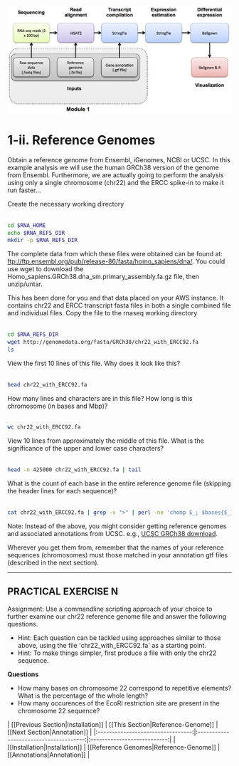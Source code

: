 ![RNA-seq Flowchart - Module 1](Images/RNA-seq_Flowchart2.png)

# 1-ii. Reference Genomes

Obtain a reference genome from Ensembl, iGenomes, NCBI or UCSC. In this example analysis we will use the human GRCh38 version of the genome from Ensembl. Furthermore, we are actually going to perform the analysis using only a single chromosome (chr22) and the ERCC spike-in to make it run faster...

Create the necessary working directory

```bash

cd $RNA_HOME
echo $RNA_REFS_DIR
mkdir -p $RNA_REFS_DIR

```

The complete data from which these files were obtained can be found at: ftp://ftp.ensembl.org/pub/release-86/fasta/homo_sapiens/dna/. You could use wget to download the Homo_sapiens.GRCh38.dna_sm.primary_assembly.fa.gz file, then unzip/untar.

This has been done for you and that data placed on your AWS instance. It contains chr22 and ERCC transcript fasta files in both a single combined file and individual files. Copy the file to the rnaseq working directory

```bash

cd $RNA_REFS_DIR
wget http://genomedata.org/fasta/GRCh38/chr22_with_ERCC92.fa
ls 

```

View the first 10 lines of this file. Why does it look like this?

```bash

head chr22_with_ERCC92.fa

```

How many lines and characters are in this file? How long is this chromosome (in bases and Mbp)?

```bash

wc chr22_with_ERCC92.fa

```

View 10 lines from approximately the middle of this file. What is the significance of the upper and lower case characters?

```bash

head -n 425000 chr22_with_ERCC92.fa | tail

```

What is the count of each base in the entire reference genome file (skipping the header lines for each sequence)?

```bash

cat chr22_with_ERCC92.fa | grep -v ">" | perl -ne 'chomp $_; $bases{$_}++ for split //; if (eof){print "$_ $bases{$_}\n" for sort keys %bases}'
```


Note: Instead of the above, you might consider getting reference genomes and associated annotations from UCSC. e.g., [UCSC GRCh38 download](http://hgdownload.cse.ucsc.edu/goldenPath/hg38/chromosomes/).

Wherever you get them from, remember that the names of your reference sequences (chromosomes) must those matched in your annotation gtf files (described in the next section).

---
## PRACTICAL EXERCISE N

Assignment: Use a commandline scripting approach of your choice to further examine our chr22 reference genome file and answer the following questions.
* Hint: Each question can be tackled using approaches similar to those above, using the file 'chr22_with_ERCC92.fa' as a starting point.
* Hint: To make things simpler, first produce a file with only the chr22 sequence.

**Questions**
* How many bases on chromosome 22 correspond to repetitive elements? What is the percentage of the whole length?
* How many occurences of the EcoRI restriction site are present in the chromosome 22 sequence?


| [[Previous Section|Installation]] | [[This Section|Reference-Genome]]      | [[Next Section|Annotation]] |
|:---------------------------------:|:--------------------------------------:|:---------------------------:|
| [[Installation|Installation]]     | [[Reference Genomes|Reference-Genome]] | [[Annotations|Annotation]]   |
